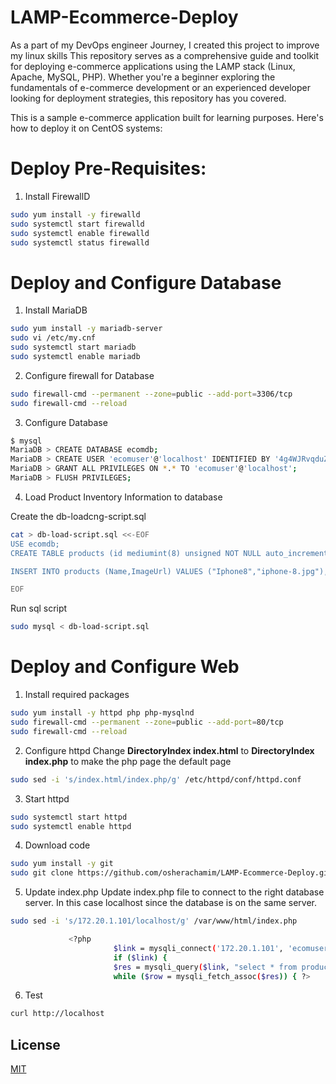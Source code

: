 # LAMP-Ecommerce-Deploy
As a part of my DevOps engineer Journey, I created this project to improve my linux skills
This repository serves as a comprehensive guide and toolkit for deploying e-commerce applications using the LAMP stack (Linux, Apache, MySQL, PHP). Whether you're a beginner exploring the fundamentals of e-commerce development or an experienced developer looking for deployment strategies, this repository has you covered.

This is a sample e-commerce application built for learning purposes.
Here's how to deploy it on CentOS systems:

# Deploy Pre-Requisites:
1. Install FirewallD

 ```bash
sudo yum install -y firewalld
sudo systemctl start firewalld
sudo systemctl enable firewalld
sudo systemctl status firewalld
```  

# Deploy and Configure Database
1. Install MariaDB

```bash
sudo yum install -y mariadb-server
sudo vi /etc/my.cnf
sudo systemctl start mariadb
sudo systemctl enable mariadb
``` 
2. Configure firewall for Database


```bash
sudo firewall-cmd --permanent --zone=public --add-port=3306/tcp
sudo firewall-cmd --reload
```
3. Configure Database

```bash
$ mysql
MariaDB > CREATE DATABASE ecomdb;
MariaDB > CREATE USER 'ecomuser'@'localhost' IDENTIFIED BY '4g4WJRvqduZ0XMkP168YhFbq';
MariaDB > GRANT ALL PRIVILEGES ON *.* TO 'ecomuser'@'localhost';
MariaDB > FLUSH PRIVILEGES;
```
4. Load Product Inventory Information to database

Create the db-loadcng-script.sql

```bash
cat > db-load-script.sql <<-EOF
USE ecomdb;
CREATE TABLE products (id mediumint(8) unsigned NOT NULL auto_increment,Name varchar(255) default NULL,ImageUrl varchar(255) default NULL,PRIMARY KEY (id)) AUTO_INCREMENT=1;

INSERT INTO products (Name,ImageUrl) VALUES ("Iphone8","iphone-8.jpg"),("Iphone10","iphone-10.jpg"),("Iphone11","iphone-11.jpg"),("Iphone12","iphone-12.jpg"),("Iphone13","iphone-13.jpg"),("Main","banner-image.png"),("Pink_Watch","cart-item2.jpg"),("HeavyWatch","insta-item2.jpg"),("Postedwatch","product-item8.jpg"),("Black_watch","product-item9.jpg"),("Black_watch","product-item10.jpg");

EOF
```
Run sql script

```bash
sudo mysql < db-load-script.sql
```

# Deploy and Configure Web
1. Install required packages

```bash
sudo yum install -y httpd php php-mysqlnd
sudo firewall-cmd --permanent --zone=public --add-port=80/tcp
sudo firewall-cmd --reload
```

2. Configure httpd
   Change **DirectoryIndex index.html** to **DirectoryIndex index.php** to make the php page the default page
   
```bash
sudo sed -i 's/index.html/index.php/g' /etc/httpd/conf/httpd.conf
```

3. Start httpd

```bash
sudo systemctl start httpd
sudo systemctl enable httpd
```

4. Download code

 ```bash
sudo yum install -y git
sudo git clone https://github.com/osherachamim/LAMP-Ecommerce-Deploy.git /var/www/html/
```

5. Update index.php
Update index.php file to connect to the right database server. In this case localhost since the database is on the same server.

 ```bash
sudo sed -i 's/172.20.1.101/localhost/g' /var/www/html/index.php

              <?php
                        $link = mysqli_connect('172.20.1.101', 'ecomuser', 'ecompassword', 'ecomdb');
                        if ($link) {
                        $res = mysqli_query($link, "select * from products;");
                        while ($row = mysqli_fetch_assoc($res)) { ?>
```
6. Test
```bash
curl http://localhost
```
## License

[MIT](https://choosealicense.com/licenses/mit/)
